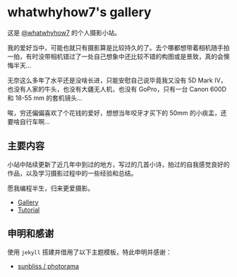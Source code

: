 # whatwhyhow7's gallery

这是 [@whatwhyhow7](https://whatwhyhow7.github.io/photo) 的个人摄影小站。

我的爱好当中，可能也就只有摄影算是比较持久的了。去个哪都想带着相机随手拍一拍，有时没带相机错过了一处自己想象中还比较不错的构图或是景致，真的会懊悔半天...

无奈这么多年了水平还是没啥长进，只能安慰自己说毕竟我又没有 5D Mark IV，也没有人家的牛头，也没有大疆无人机，也没有 GoPro，只有一台 Canon 600D 和 18-55 mm 的套机镜头...

唉，穷还偏偏喜欢了个花钱的爱好，想想当年咬牙才买下的 50mm 的小痰盂，还要啥自行车啊...

## 主要内容

小站中陆续更新了近几年中到过的地方，写过的几首小诗，拍过的自我感觉良好的作品，以及学习摄影过程中的一些经验和总结。

愿我编程半生，归来更爱摄影。

- [Gallery](https://whatwhyhow7.github.io/photo/gallery)
- [Tutorial](https://whatwhyhow7.github.io/photo/tutorial)

## 申明和感谢

使用 `jekyll` 搭建并借用了以下主题模板，特此申明并感谢：

- [sunbliss / photorama](https://github.com/sunbliss/photorama)